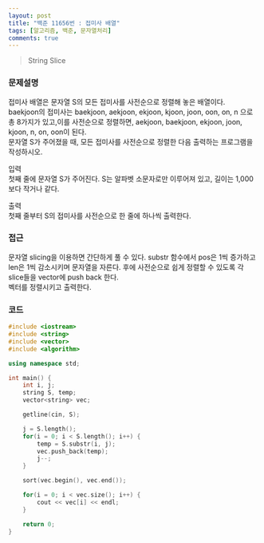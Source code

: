 ```yaml
---
layout: post
title: "백준 11656번 : 접미사 배열"
tags: [알고리즘, 백준, 문자열처리]
comments: true
---
```


> String Slice  

### 문제설명  
접미사 배열은 문자열 S의 모든 접미사를 사전순으로 정렬해 놓은 배열이다.  
baekjoon의 접미사는 baekjoon, aekjoon, ekjoon, kjoon, joon, oon, on, n 으로 총 8가지가 있고,이를 사전순으로 정렬하면, aekjoon, baekjoon, ekjoon, joon, kjoon, n, on, oon이 된다.  
문자열 S가 주어졌을 때, 모든 접미사를 사전순으로 정렬한 다음 출력하는 프로그램을 작성하시오.  

입력  
첫째 줄에 문자열 S가 주어진다. S는 알파벳 소문자로만 이루어져 있고, 길이는 1,000보다 작거나 같다.  

출력  
첫째 줄부터 S의 접미사를 사전순으로 한 줄에 하나씩 출력한다.  

### 접근  
문자열 slicing을 이용하면 간단하게 풀 수 있다. substr 함수에서 pos은 1씩 증가하고 len은 1씩 감소시키며 문자열을 자른다. 후에 사전순으로 쉽게 정렬할 수 있도록 각 slice들을 vector에 push back 한다.  
벡터를 정렬시키고 출력한다.  

### 코드  
~~~c++
#include <iostream>
#include <string>
#include <vector>
#include <algorithm>

using namespace std;

int main() {
    int i, j;
    string S, temp;
    vector<string> vec;

    getline(cin, S);

    j = S.length();
    for(i = 0; i < S.length(); i++) {
        temp = S.substr(i, j);
        vec.push_back(temp);
        j--;
    }

    sort(vec.begin(), vec.end());

    for(i = 0; i < vec.size(); i++) {
        cout << vec[i] << endl;
    }

    return 0;
}
~~~